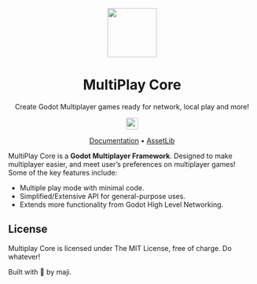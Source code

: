 <center>

<img src="addons/MultiplayCore/icons/icon.svg" height="100">

# MultiPlay Core

Create Godot Multiplayer games ready for network, local play and more!

<a href="https://trello.com/b/GbqiaVtB/multiplay-core-roadmap" target="_blank">
<img height="24" alt="public-roadmap" src="https://github.com/maji-git/multiplay-core/assets/150906506/ad89401c-618c-45b0-9606-2f2c23aec66a">
</a>
 
[Documentation](https://mpc.himaji.xyz/docs) • [AssetLib](https://godotengine.org/asset-library/asset/2889)

</center>

MultiPlay Core is a **Godot Multiplayer Framework**. Designed to make multiplayer easier, and meet user’s preferences on multiplayer games! Some of the key features include:

- Multiple play mode with minimal code.
- Simplified/Extensive API for general-purpose uses.
- Extends more functionality from Godot High Level Networking.

## License

Multiplay Core is licensed under The MIT License, free of charge. Do whatever!

Built with 💖 by maji.
